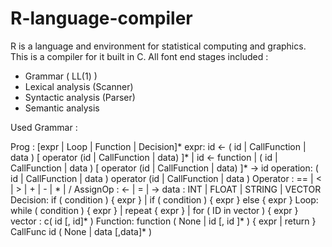 # R-language-compiler
R is a language and environment for statistical computing and graphics. This is a compiler for it built in C.
All font end stages included :
 - Grammar ( LL(1) )
 - Lexical analysis (Scanner)
 - Syntactic analysis (Parser)
 - Semantic analysis
 
 
 
 
Used Grammar :

Prog :      	[expr | Loop | Function | Decision]*
expr:     	 id <- ( id | CallFunction | data )  [ operator (id | CallFunction | data) ]*
            		| id <- function
            		| ( id | CallFunction | data )  [ operator (id | CallFunction | data) ]* -> id
operation:  	 ( id | CallFunction | data ) operator (id | CallFunction | data )
Operator :  	== | < | > | + | - | * | /
AssignOp :  	<- | = | ->
data     :  	INT | FLOAT | STRING | VECTOR
Decision:   	if ( condition ) { expr }
           	     	| if ( condition ) { expr } else { expr }
Loop:       	while ( condition ) { expr }
            |   repeat { expr }
            |   for ( ID in vector ) { expr }
vector :    	c( id [, id]* )
Function:    	function ( None | id [, id ]* ) { expr | return }
CallFunc   	id ( None | data [,data]* )
